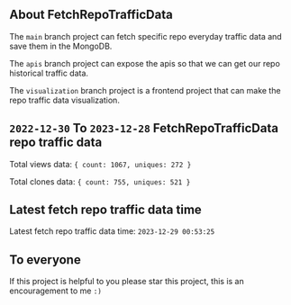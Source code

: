 ## About FetchRepoTrafficData

The `main` branch project can fetch specific repo everyday traffic data and save them in the MongoDB.

The `apis` branch project can expose the apis so that we can get our repo historical traffic data.

The `visualization` branch project is a frontend project that can make the repo traffic data visualization.

## `2022-12-30` To `2023-12-28` FetchRepoTrafficData repo traffic data

Total views data: `{ count: 1067, uniques: 272 }`

Total clones data: `{ count: 755, uniques: 521 }`

## Latest fetch repo traffic data time

Latest fetch repo traffic data time: `2023-12-29 00:53:25`

## To everyone

If this project is helpful to you please star this project, this is an encouragement to me `:)`



